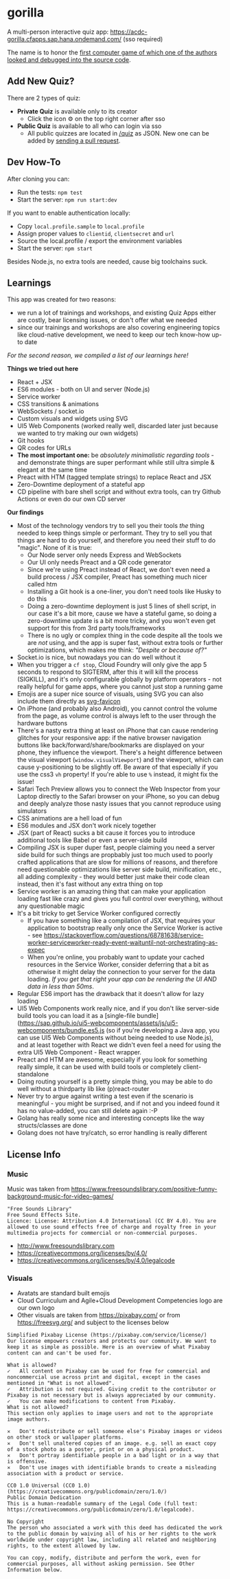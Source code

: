 # gorilla

A multi-person interactive quiz app: https://acdc-gorilla.cfapps.sap.hana.ondemand.com/ (sso required)

The name is to honor the [first computer game of which one of the authors looked and debugged into the source code](https://archive.org/details/GorillasQbasic).

## Add New Quiz?

There are 2 types of quiz:
- **Private Quiz** is available only to its creator
  - Click the icon ⚙️ on the top right corner after sso
- **Public Quiz** is available to all who can login via sso
  - All public quizzes are located in [/quiz](https://github.tools.sap/acdc/gorilla/tree/master/quiz) as JSON. New one can be added by [sending a pull request](https://github.tools.sap/acdc/gorilla/new/master/quiz). 

## Dev How-To

After cloning you can:
- Run the tests: `npm test`
- Start the server: `npm run start:dev`

If you want to enable authentication locally:
- Copy `local.profile.sample` to `local.profile`
- Assign proper values to `clientid`, `clientsecret` and `url`
- Source the local.profile / export the environment variables
- Start the server: `npm start`

Besides Node.js, no extra tools are needed, cause big toolchains suck.

## Learnings

This app was created for two reasons:
- we run a lot of trainings and workshops, and existing Quiz Apps either are costly, bear licensing issues, or don't offer what we needed
- since our trainings and workshops are also covering engineering topics like cloud-native development, we need to keep our tech know-how up-to date

_For the second reason, we compiled a list of our learnings here!_

**Things we tried out here**
- React + JSX
- ES6 modules - both on UI and server (Node.js)
- Service worker
- CSS transitions & animations
- WebSockets / socket.io
- Custom visuals and widgets using SVG
- UI5 Web Components (worked really well, discarded later just because we wanted to try making our own widgets)
- Git hooks
- QR codes for URLs
- **The most important one:** be _absolutely minimalistic regarding tools_ - and demonstrate things are super performant while still ultra simple & elegant at the same time
- Preact with HTM (tagged template strings) to replace React and JSX
- Zero-Downtime deployment of a stateful app
- CD pipeline with bare shell script and without extra tools, can try Github Actions or even do our own CD server

**Our findings**
- Most of the technology vendors try to sell you their tools _the_ thing needed to keep things simple or performant. They try to sell you that things are hard to do yourself, and therefore you need their stuff to do "magic". None of it is true:
  - Our Node server only needs Express and WebSockets
  - Our UI only needs Preact and a QR code generator
  - Since we're using Preact instead of React, we don't even need a build process / JSX compiler, Preact has something much nicer called htm
  - Installing a Git hook is a one-liner, you don't need tools like Husky to do this
  - Doing a zero-downtime deployment is just 5 lines of shell script, in our case it's a bit more, cause we have a stateful game, so doing a zero-downtime update is a bit more tricky, and you won't even get support for this from 3rd party tools/frameworks
  - There is no ugly or complex thing in the code despite all the tools we are _not_ using, and the app is super fast, without extra tools or further optimizations, which makes me think: _"Despite or because of?"_
- Socket.io is nice, but nowadays you can do well without it
- When you trigger a `cf stop`, Cloud Foundry will only give the app 5 seconds to respond to SIGTERM, after this it will kill the process (SIGKILL), and it's only configurable globally by platform operators  - not really helpful for game apps, where you cannot just stop a running game
- Emojis are a super nice source of visuals, using SVG you can also include them directly as [svg-favicon](public/favicon.svg)
- On iPhone (and probably also Android), you cannot control the volume from the page, as volume control is always left to the user through the hardware buttons
- There's a nasty extra thing at least on iPhone that can cause rendering glitches for your responsive app: if the native browser navigation buttons like back/forward/share/bookmarks are displayed on your phone, they influence the viewport. There's a height difference between the visual viewport (`window.visualViewport`) and the viewport, which can cause y-positioning to be slightly off. Be aware of that especially if you use the css3 `vh` property! If you're able to use `%` instead, it might fix the issue!
- Safari Tech Preview allows you to connect the Web Inspector from your Laptop directly to the Safari browser on your iPhone, so you can debug and deeply analyze those nasty issues that you cannot reproduce using simulators
- CSS animations are a hell load of fun
- ES6 modules and JSX don't work nicely together
- JSX (part of React) sucks a bit cause it forces you to introduce additional tools like Babel or even a server-side build
- Compiling JSX is super duper fast, people claiming you need a server side build for such things are propbably just too much used to poorly crafted applications that are slow for millions of reasons, and therefore need questionable optimizations like server side build, minification, etc., all adding complexity - they would better just make their code clean instead, then it's fast without any extra thing on top
- Service worker is an amazing thing that can make your application loading fast like crazy and gives you full control over everything, without any questionable magic
- It's a bit tricky to get Service Worker configured correctly
  - If you have something like a compilation of JSX, that requires your application to bootstrap really only once the Service Worker is active - see https://stackoverflow.com/questions/68781638/service-worker-serviceworker-ready-event-waituntil-not-orchestrating-as-expec
  - When you're online, you probably want to update your cached resources in the Service Worker, consider deferring that a bit as otherwise it might delay the connection to your server for the data loading. _If you get that right your app can be rendering the UI AND data in less than 50ms_.
- Regular ES6 import has the drawback that it doesn't allow for lazy loading
- UI5 Web Components work really nice, and if you don't like server-side build tools you can load it as a [single-file bundle](https://sap.github.io/ui5-webcomponents/assets/js/ui5-webcomponents/bundle.es5.js (so if you're developing a Java app, you can use UI5 Web Components without being needed to use Node.js), and at least together with React we didn't even feel a need for using the extra UI5 Web Component - React wrapper.
- Preact and HTM are awesome, especially if you look for something really simple, it can be used with build tools or completely client-standalone
- Doing routing yourself is a pretty simple thing, you may be able to do well without a thirdparty lib like (p)react-router
- Never try to argue against writing a test even if the scenario is meaningful - you might be surprised, and if not and you indeed found it has no value-added, you can still delete again :-P
- Golang has really some nice and interesting concepts like the way structs/classes are done
- Golang does not have try/catch, so error handling is really different

## License Info

### Music

Music was taken from https://www.freesoundslibrary.com/positive-funny-background-music-for-video-games/

```
"Free Sounds Library"
Free Sound Effects Site.
Licence: License: Attribution 4.0 International (CC BY 4.0). You are allowed to use sound effects free of charge and royalty free in your multimedia projects for commercial or non-commercial purposes.
```

- http://www.freesoundslibrary.com
- https://creativecommons.org/licenses/by/4.0/
- https://creativecommons.org/licenses/by/4.0/legalcode

### Visuals

- Avatats are standard built emojis
- Cloud Curriculum and Agile+Cloud Development Competencies logo are our own logo
- Other visuals are taken from https://pixabay.com/ or from https://freesvg.org/ and subject to the licenses below

```
Simplified Pixabay License (https://pixabay.com/service/license/)
Our license empowers creators and protects our community. We want to keep it as simple as possible. Here is an overview of what Pixabay content can and can't be used for.

What is allowed?
✓	All content on Pixabay can be used for free for commercial and noncommercial use across print and digital, except in the cases mentioned in "What is not allowed".
✓	Attribution is not required. Giving credit to the contributor or Pixabay is not necessary but is always appreciated by our community.
✓	You can make modifications to content from Pixabay.
What is not allowed?
This section only applies to image users and not to the appropriate image authors.

✕	Don't redistribute or sell someone else's Pixabay images or videos on other stock or wallpaper platforms.
✕	Don't sell unaltered copies of an image. e.g. sell an exact copy of a stock photo as a poster, print or on a physical product.
✕	Don't portray identifiable people in a bad light or in a way that is offensive.
✕	Don't use images with identifiable brands to create a misleading association with a product or service.
```

```
CC0 1.0 Universal (CC0 1.0) (https://creativecommons.org/publicdomain/zero/1.0/)
Public Domain Dedication
This is a human-readable summary of the Legal Code (full text: https://creativecommons.org/publicdomain/zero/1.0/legalcode).

No Copyright
The person who associated a work with this deed has dedicated the work to the public domain by waiving all of his or her rights to the work worldwide under copyright law, including all related and neighboring rights, to the extent allowed by law.

You can copy, modify, distribute and perform the work, even for commercial purposes, all without asking permission. See Other Information below.
```
